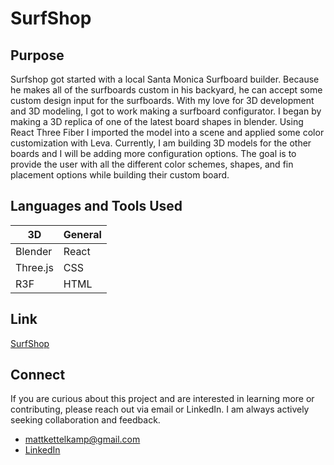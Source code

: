 # SurfShop

## Purpose
Surfshop got started with a local Santa Monica Surfboard builder. Because he makes all of the surfboards custom in his backyard, he can accept some custom design input for the surfboards. With my love for 3D development and 3D modeling, I got to work making a surfboard configurator. I began by making a 3D replica of one of the latest board shapes in blender. Using React Three Fiber I imported the model into a scene and applied some color customization with Leva. Currently, I am building 3D models for the other boards and I will be adding more configuration options. The goal is to provide the user with all the different color schemes, shapes, and fin placement options while building their custom board.

## Languages and Tools Used
| 3D          | General          |
| ----------- | ---------------- |
| Blender     | React            |
| Three.js    | CSS              |
| R3F         | HTML             |

## Link
[SurfShop](https://surf-shop-zeta.vercel.app/)

## Connect
If you are curious about this project and are interested in learning more or contributing, please reach out via email or LinkedIn. I am always actively seeking collaboration and feedback.  
- mattkettelkamp@gmail.com
- [LinkedIn](https://www.linkedin.com/in/matthew-kettelkamp-100490b2/)
